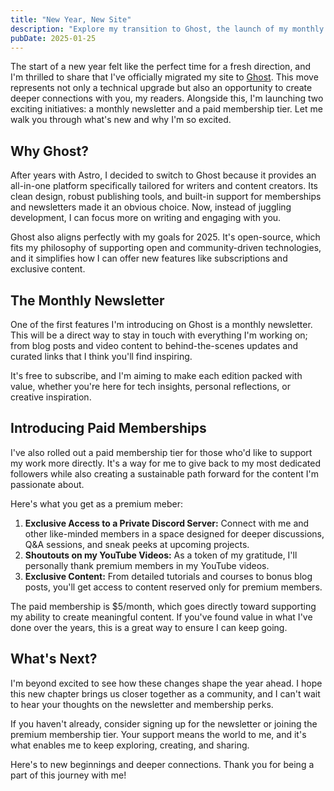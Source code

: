 ```yaml
---
title: "New Year, New Site"
description: "Explore my transition to Ghost, the launch of my monthly newsletter, and the introduction of a paid membership tier with exclusive perks like a private Discord server and YouTube shoutouts."
pubDate: 2025-01-25
---
```


The start of a new year felt like the perfect time for a fresh direction, and I'm thrilled to share that I've officially migrated my site to [Ghost](https://ghost.org/?ref=foggymtndrifter.com). This move represents not only a technical upgrade but also an opportunity to create deeper connections with you, my readers. Alongside this, I'm launching two exciting initiatives: a monthly newsletter and a paid membership tier. Let me walk you through what's new and why I'm so excited.

## Why Ghost?

After years with Astro, I decided to switch to Ghost because it provides an all-in-one platform specifically tailored for writers and content creators. Its clean design, robust publishing tools, and built-in support for memberships and newsletters made it an obvious choice. Now, instead of juggling development, I can focus more on writing and engaging with you.

Ghost also aligns perfectly with my goals for 2025. It's open-source, which fits my philosophy of supporting open and community-driven technologies, and it simplifies how I can offer new features like subscriptions and exclusive content.

## The Monthly Newsletter

One of the first features I'm introducing on Ghost is a monthly newsletter. This will be a direct way to stay in touch with everything I'm working on; from blog posts and video content to behind-the-scenes updates and curated links that I think you'll find inspiring.

It's free to subscribe, and I'm aiming to make each edition packed with value, whether you're here for tech insights, personal reflections, or creative inspiration.

## Introducing Paid Memberships

I've also rolled out a paid membership tier for those who'd like to support my work more directly. It's a way for me to give back to my most dedicated followers while also creating a sustainable path forward for the content I'm passionate about.

Here's what you get as a premium meber:

1. **Exclusive Access to a Private Discord Server:** Connect with me and other like-minded members in a space designed for deeper discussions, Q&A sessions, and sneak peeks at upcoming projects.
2. **Shoutouts on my YouTube Videos:** As a token of my gratitude, I'll personally thank premium members in my YouTube videos.
3. **Exclusive Content:** From detailed tutorials and courses to bonus blog posts, you'll get access to content reserved only for premium members.

The paid membership is $5/month, which goes directly toward supporting my ability to create meaningful content. If you've found value in what I've done over the years, this is a great way to ensure I can keep going.

## What's Next?

I'm beyond excited to see how these changes shape the year ahead. I hope this new chapter brings us closer together as a community, and I can't wait to hear your thoughts on the newsletter and membership perks.

If you haven't already, consider signing up for the newsletter or joining the premium membership tier. Your support means the world to me, and it's what enables me to keep exploring, creating, and sharing.

Here's to new beginnings and deeper connections. Thank you for being a part of this journey with me!

